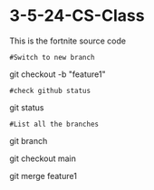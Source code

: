 # 3-5-24-CS-Class

This is the fortnite source code

    #Switch to new branch
git checkout -b "feature1"

    #check github status
git status

    #List all the branches
git branch

git checkout main

git merge feature1